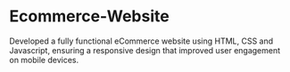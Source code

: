 # Ecommerce-Website
Developed a fully functional eCommerce website using HTML, CSS and Javascript, ensuring a responsive design that improved user engagement on mobile devices.
